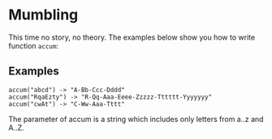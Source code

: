 # Mumbling

This time no story, no theory. The examples below show you how to write function
`accum`:

## Examples

```
accum("abcd") -> "A-Bb-Ccc-Dddd" 
accum("RqaEzty") -> "R-Qq-Aaa-Eeee-Zzzzz-Tttttt-Yyyyyyy" 
accum("cwAt") -> "C-Ww-Aaa-Tttt"
```
The parameter of accum is a string which includes only letters from a..z and
A..Z.
